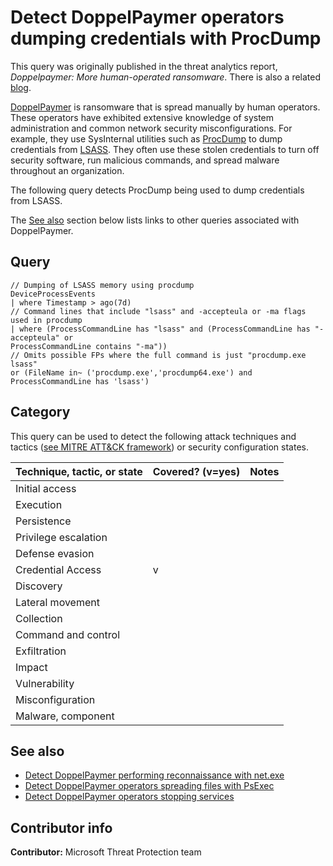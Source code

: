 # Detect DoppelPaymer operators dumping credentials with ProcDump

This query was originally published in the threat analytics report, *Doppelpaymer: More human-operated ransomware*. There is also a related [blog](https://msrc-blog.microsoft.com/2019/11/20/customer-guidance-for-the-dopplepaymer-ransomware/).

[DoppelPaymer](https://www.microsoft.com/en-us/wdsi/threats/malware-encyclopedia-description?Name=Trojan:Win32/DoppelPaymer!MTB&threatId=-2147205372) is ransomware that is spread manually by human operators. These operators have exhibited extensive knowledge of system administration and common network security misconfigurations. For example, they use SysInternal utilities such as [ProcDump](https://docs.microsoft.com/en-us/sysinternals/downloads/procdump) to dump credentials from [LSASS](https://docs.microsoft.com/en-us/windows-server/security/credentials-protection-and-management/configuring-additional-lsa-protection). They often use these stolen credentials to turn off security software, run malicious commands, and spread malware throughout an organization.

The following query detects ProcDump being used to dump credentials from LSASS.

The [See also](#See-also) section below lists links to other queries associated with DoppelPaymer.

## Query

```Kusto
// Dumping of LSASS memory using procdump
DeviceProcessEvents
| where Timestamp > ago(7d)
// Command lines that include "lsass" and -accepteula or -ma flags used in procdump
| where (ProcessCommandLine has "lsass" and (ProcessCommandLine has "-accepteula" or
ProcessCommandLine contains "-ma"))
// Omits possible FPs where the full command is just "procdump.exe lsass" 
or (FileName in~ ('procdump.exe','procdump64.exe') and ProcessCommandLine has 'lsass')
```

## Category

This query can be used to detect the following attack techniques and tactics ([see MITRE ATT&CK framework](https://attack.mitre.org/)) or security configuration states.

| Technique, tactic, or state | Covered? (v=yes) | Notes |
|-|-|-|
| Initial access |  |  |
| Execution |  |  |
| Persistence |  |  |
| Privilege escalation |  |  |
| Defense evasion |  |  |
| Credential Access | v |  |
| Discovery |  |  |
| Lateral movement |  |  |
| Collection |  |  |
| Command and control |  |  |
| Exfiltration |  |  |
| Impact |  |  |
| Vulnerability |  |  |
| Misconfiguration |  |  |
| Malware, component |  |  |

## See also

* [Detect DoppelPaymer performing reconnaissance with net.exe](../Discovery/doppelpaymer.md)
* [Detect DoppelPaymer operators spreading files with PsExec](../Lateral%20Movement/doppelpaymer-psexec.md)
* [Detect DoppelPaymer operators stopping services](../Defense%20evasion/doppelpaymer-stop-services.md)

## Contributor info

**Contributor:** Microsoft Threat Protection team
